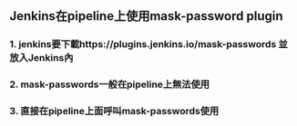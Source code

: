 ## Jenkins在pipeline上使用mask-password plugin

### 1. jenkins要下載https://plugins.jenkins.io/mask-passwords 並放入Jenkins內

### 2. mask-passwords一般在pipeline上無法使用

### 3. 直接在pipeline上面呼叫mask-passwords使用